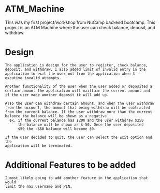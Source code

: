 # ATM_Machine
   This was my first project/workshop from NuCamp backend bootcamp. 
   This project is an ATM Machine where the user can check balance,
   deposit, and withdraw.
 
 # Design
    The application is design for the user to register, check balance,
    deposit, and withdraw. I also added limit of invalid entry in the 
    application to exit the user out from the application when 3 
    excutive invalid attempts.
    
    Another functionality of the user when the user added or deposited a 
    certain amount the application will mailtain the current amount and 
    if the user made another deposit it will add up.
    
    Also the user can withdraw certain amount, and when the user withdraw 
    from the account, the amount that being withdraw will be subtracted 
    from the current balance. If the user withdraw more than the current
    balance the balance will be shown as a negative 
      ex. if the current balance has $200 and the user withdraw $250
          the balance will be shown as $-50. Once the user deposited 
          $50 the -$50 balance will become $0.
   
    If the user decided to quit, the user can select the Exit option and the 
    application will be terminated.
    
 # Additional Features to be added
    I most likely going to add another feature in the application that would
    limit the max username and PIN. 
